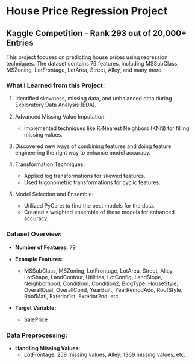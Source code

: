 # House Price Regression Project

## Kaggle Competition - Rank 293 out of 20,000+ Entries

This project focuses on predicting house prices using regression techniques. The dataset contains 79 features, including MSSubClass, MSZoning, LotFrontage, LotArea, Street, Alley, and many more.

### What I Learned from this Project:

1. Identified skewness, missing data, and unbalanced data during Exploratory Data Analysis (EDA).
   
2. Advanced Missing Value Imputation:
   - Implemented techniques like K-Nearest Neighbors (KNN) for filling missing values.

3. Discovered new ways of combining features and doing feature engineering the right way to enhance model accuracy.

4. Transformation Techniques:
   - Applied log transformations for skewed features.
   - Used trigonometric transformations for cyclic features.

5. Model Selection and Ensemble:
   - Utilized PyCaret to find the best models for the data.
   - Created a weighted ensemble of these models for enhanced accuracy.

### Dataset Overview:

- **Number of Features:** 79
- **Example Features:**
  - MSSubClass, MSZoning, LotFrontage, LotArea, Street, Alley, LotShape, LandContour, Utilities, LotConfig, LandSlope, Neighborhood, Condition1, Condition2, BldgType, HouseStyle, OverallQual, OverallCond, YearBuilt, YearRemodAdd, RoofStyle, RoofMatl, Exterior1st, Exterior2nd, etc.
  
- **Target Variable:**
  - SalePrice

### Data Preprocessing:

- **Handling Missing Values:**
  - LotFrontage: 259 missing values, Alley: 1369 missing values, etc.
